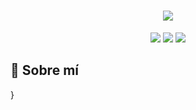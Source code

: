 <!-- Encabezado animado -->
<h1 align="center">
  <img src="https://readme-typing-svg.herokuapp.com/?color=00F7FF&center=true&vCenter=true&lines=¡Hola,+soy+TuNombre!;Desarrollador+Fullstack;Apasionado+por+la+Tecnología+💻;Siempre+aprendiendo+cosas+nuevas+🚀&font=Fira+Code&size=25" />
</h1>

<!-- Redes sociales -->
<p align="center">
  <a href="https://github.com/tuusuario"><img src="https://img.shields.io/github/followers/tuusuario?label=Seguidores&style=social" /></a>
  <a href="https://linkedin.com/in/tuusuario"><img src="https://img.shields.io/badge/-LinkedIn-blue?style=flat&logo=linkedin" /></a>
  <a href="https://twitter.com/tuusuario"><img src="https://img.shields.io/twitter/follow/tuusuario?style=social" /></a>
</p>

<!-- Sobre mí -->
## 👋 Sobre mí


}
